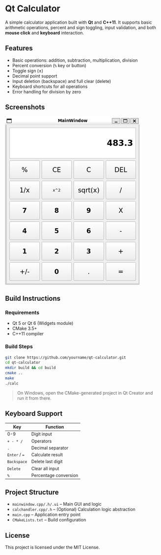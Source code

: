 # Qt Calculator

A simple calculator application built with **Qt** and **C++11**. It supports basic arithmetic operations, percent and sign toggling, input validation, and both **mouse click** and **keyboard** interaction.

## Features

* Basic operations: addition, subtraction, multiplication, division
* Percent conversion (`%` key or button)
* Toggle sign (±)
* Decimal point support
* Input deletion (backspace) and full clear (delete)
* Keyboard shortcuts for all operations
* Error handling for division by zero

## Screenshots

![Project Preview](public/calc.png)

## Build Instructions

### Requirements

* Qt 5 or Qt 6 (Widgets module)
* CMake 3.5+
* C++11 compiler

### Build Steps

```bash
git clone https://github.com/yourname/qt-calculator.git
cd qt-calculator
mkdir build && cd build
cmake ..
make
./calc
```

> On Windows, open the CMake-generated project in Qt Creator and run it from there.

## Keyboard Support

| Key           | Function              |
| ------------- | --------------------- |
| 0-9           | Digit input           |
| `+ - * /`     | Operators             |
| `.`           | Decimal separator     |
| `Enter` / `=` | Calculate result      |
| `Backspace`   | Delete last digit     |
| `Delete`      | Clear all input       |
| `%`           | Percentage conversion |

## Project Structure

* `mainwindow.cpp/.h/.ui` – Main GUI and logic
* `calchandler.cpp/.h` – (Optional) Calculation logic abstraction
* `main.cpp` – Application entry point
* `CMakeLists.txt` – Build configuration

## License

This project is licensed under the MIT License.

